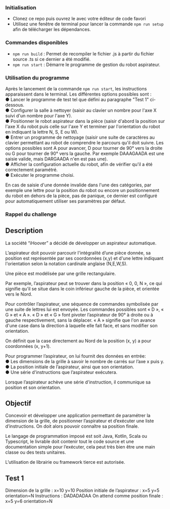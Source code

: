 ### Initialisation

- Clonez ce repo puis ouvrez le avec votre éditeur de code favori
- Utilisez une fenêtre de terminal pour lancer la commande `npm run setup` afin de télécharger les dépendances.

### Commandes disponibles

- `npm run build` : Permet de recompiler le fichier .js à partir du fichier source .ts si ce dernier a été modifié.
- `npm run start` : Démarre le programme de gestion du robot aspirateur.

### Utilisation du programme

Après le lancement de la commande `npm run start`, les instructions apparaissent dans le terminal. Les différentes options possibles sont :  
● Lancer le programme de test tel que défini au paragraphe "Test 1" ci-dessous.  
● Configurer la salle à nettoyer (saisir au clavier un nombre pour l'axe X suivi d'un nombre pour l'axe Y).  
● Positionner le robot aspirateur dans la pièce (saisir d'abord la position sur l'axe X du robot puis celle sur l'axe Y et terminer par l'orientation du robot en indiquant la lettre N, S, E ou W).  
● Entrer un programme de nettoyage (saisir une suite de caractères au clavier permettant au robot de comprendre le parcours qu'il doit suivre. Les options possibles sont A pour avancer, D pour tourner de 90° vers la droite ou G pour tourner de 90° vers la gauche. Par exemple DAAAGAADA est une saisie valide, mais DARGAADA n'en est pas une).  
● Afficher la configuration actuelle du robot, afin de vérifier qu'il a été correctement paramétré.  
● Exécuter le programme choisi.

En cas de saisie d'une donnée invalide dans l'une des catégories, par exemple une lettre pour la position du robot ou encore un positionnement du robot en dehors de la pièce, pas de panique, ce dernier est configuré pour automatiquement utiliser ses paramètres par défaut.

### Rappel du challenge

## Description

La société “iHoover” a décidé de développer un aspirateur automatique.

L’aspirateur doit pouvoir parcourir l'intégralité d’une pièce donnée, sa position est représentée par ses
coordonnées (x,y) et d'une lettre indiquant l'orientation selon la notation cardinale anglaise (N,E,W,S).

Une pièce est modélisée par une grille rectangulaire.

Par exemple, l’aspirateur peut se trouver dans la position « 0, 0, N », ce qui signifie qu’il se situe dans le
coin inférieur gauche de la pièce, et orientée vers le Nord.

Pour contrôler l’aspirateur, une séquence de commandes symbolisée par une suite de lettres lui est
envoyée. Les commandes possibles sont « D », « G » et « A ». « D » et « G » font pivoter l’aspirateur de
90° à droite ou à gauche respectivement, sans la déplacer. « A » signifie que l'on avance d'une case
dans la direction à laquelle elle fait face, et sans modifier son orientation.

On définit que la case directement au Nord de la position (x, y) a pour coordonnées (x, y+1).

Pour programmer l’aspirateur, on lui fournit des données en entrée:  
● Les dimensions de la grille à savoir le nombre de carrés sur l’axe x puis y.  
● La position initiale de l’aspirateur, ainsi que son orientation.  
● Une série d'instructions que l’aspirateur exécutera.

Lorsque l’aspirateur achève une série d'instruction, il communique sa position et son orientation.

## Objectif

Concevoir et développer une application permettant de paramétrer la dimension de la grille, de
positionner l’aspirateur et d’exécuter une liste d’instructions. On doit alors pouvoir connaître sa
position finale.

Le langage de programmation imposé est soit Java, Kotlin, Scala ou Typescript, le livrable doit contenir
tout le code source et une documentation simple pour l’exécuter, cela peut très bien être une main
classe ou des tests unitaires.

L’utilisation de librairie ou framework tierce est autorisée.

## Test 1

Dimension de la grille : x=10 y=10
Position initiale de l’aspirateur : x=5 y=5 orientation=N
Instructions : DADADADAA
On attend comme position finale : x=5 y=6 orientation=N
